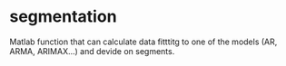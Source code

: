 # segmentation
Matlab function that can calculate data fitttitg to one of the models (AR, ARMA, ARIMAX...) and devide on segments.
